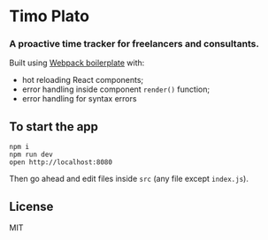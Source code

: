 Timo Plato
=====================

### A proactive time tracker for freelancers and consultants.

Built using [Webpack boilerplate](https://github.com/gaearon/react-transform-boilerplate) with:

* hot reloading React components;
* error handling inside component `render()` function;
* error handling for syntax errors


## To start the app

```
npm i
npm run dev
open http://localhost:8080
```

Then go ahead and edit files inside `src` (any file except `index.js`).


## License

MIT
